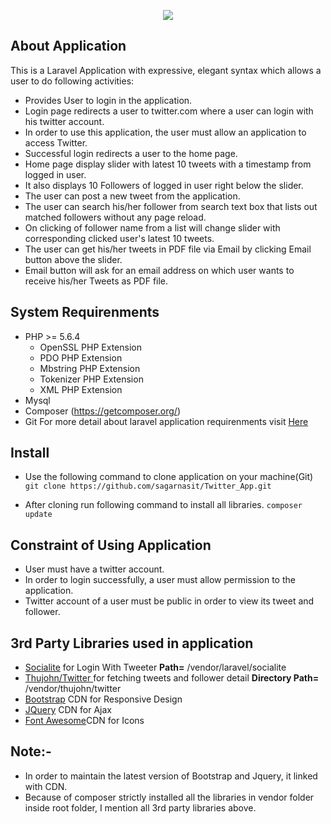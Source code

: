 <p align="center"><img src="https://laravel.com/assets/img/components/logo-laravel.svg"></p>

## About Application

This is a Laravel Application with expressive, elegant syntax which  allows a user to do following activities:

- Provides User to login in the application.
- Login page redirects a user to twitter.com where a user can login with his twitter account.
- In order to use this application, the user must allow an application to access Twitter.
- Successful login redirects a user to the home page.
- Home page display slider with latest 10 tweets with a timestamp from logged in user.
- It also displays 10 Followers of logged in user right below the slider.
- The user can post a new tweet from the application.
- The user can search his/her follower from search text box that lists out matched followers without any page reload.
- On clicking of follower name from a list will change slider with corresponding clicked user's latest 10 tweets.
- The user can get his/her tweets in PDF file via Email by clicking Email button above the slider.
- Email button will ask for an email address on which user wants to receive his/her Tweets as PDF file.

## System Requirenments
- PHP >= 5.6.4
    - OpenSSL PHP Extension
    - PDO PHP Extension
    - Mbstring PHP Extension
    - Tokenizer PHP Extension
    - XML PHP Extension
- Mysql
- Composer (https://getcomposer.org/)
- Git
For more detail about laravel application requirenments visit <a href="https://laravel.com/docs/5.4/installation#installation">Here</a>

## Install
- Use the following command to clone application on your machine(Git)
 `git clone https://github.com/sagarnasit/Twitter_App.git`

- After cloning run following command to install all libraries.
 `composer update`

## Constraint of Using Application
 - User must have a twitter account.
 - In order to login successfully, a user must allow permission to the application.
 - Twitter account of a user must be public in order to view its tweet and follower.

## 3rd Party Libraries used in application
- <a href="https://github.com/laravel/socialite" >Socialite</a> for Login With Tweeter
<strong>Path=</strong> /vendor/laravel/socialite
- <a href="https://github.com/thujohn/twitter">Thujohn/Twitter </a>for fetching tweets and follower detail
<strong>Directory Path=</strong> /vendor/thujohn/twitter
- <a href="http://getbootstrap.com/">Bootstrap</a> CDN for Responsive Design
- <a href="https://jquery.com/">JQuery</a> CDN for Ajax
- <a href="http://fontawesome.io/get-started/">Font Awesome</a>CDN for Icons

## Note:-
- In order to maintain the latest version of  Bootstrap and Jquery, it linked with CDN.
- Because of composer strictly installed all the libraries in vendor folder inside root folder, I mention all 3rd party libraries above.
